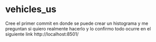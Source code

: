 # vehicles_us
Cree el primer commit en donde se puede crear un histograma y me preguntan si quiero realmente hacerlo y lo confirmo todo ocurre en el siguiente link http://localhost:8501/
